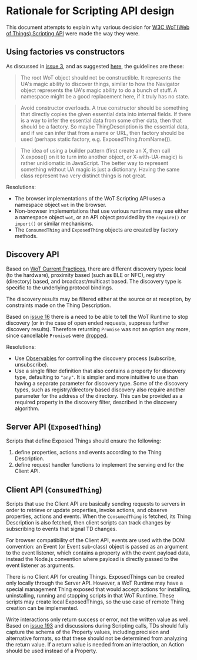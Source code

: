 # Rationale for Scripting API design

This document attempts to explain why various decision for [W3C WoT(Web of Things) Scripting API](https://w3c.github.io/wot-scripting-api/index.html) were made the way they were.

## Using factories vs constructors
As discussed in [issue 3](https://github.com/w3c/wot-scripting-api/issues/3), and as suggested [here](https://github.com/w3c/wot-scripting-api/issues/3#issuecomment-283746764), the guidelines are these:

> The root WoT object should not be constructible. It represents the UA's magic ability to discover things, similar to how the Navigator object represents the UA's magic ability to do a bunch of stuff. A namespace might be a good replacement here, if it truly has no state.

> Avoid constructor overloads. A true constructor should be something that directly copies the given essential data into internal fields. If there is a way to infer the essential data from some other data, then that should be a factory. So maybe ThingDescription is the essential data, and if we can infer that from a name or URL, then factory should be used (perhaps static factory, e.g. ExposedThing.fromName()).

> The idea of using a builder pattern (first create an X, then call X.expose() on it to turn into another object, or X-with-UA-magic) is rather unidiomatic in JavaScript. The better way to represent something without UA magic is just a dictionary. Having the same class represent two very distinct things is not great.


Resolutions:
- The browser implementations of the WoT Scripting API uses a namespace object `wot` in the browser.
- Non-browser implementations that use various runtimes may use either a namespace object `wot`, or an API object provided by the `require()` or `import()` or similar mechanisms.
- The `ConsumedThing` and `ExposedThing` objects are created by factory methods.


## Discovery API

Based on [WoT Current Practices](https://w3c.github.io/wot/current-practices/wot-practices.html#td-discovery), there are different discovery types: local (to the hardware), proximity based (such as BLE or NFC), registry (directory) based, and broadcast/multicast based. The discovery type is specific to the underlying protocol bindings.

The discovery results may be filtered either at the source or at reception, by constraints made on the Thing Description.

Based on [issue 16](https://github.com/w3c/wot-scripting-api/issues/16) there is a need to be able to tell the WoT Runtime to stop discovery (or in the case of open ended requests, suppress further discovery results). Therefore returning `Promise` was not an option any more, since cancellable `Promise`s were [dropped](https://github.com/tc39/proposal-cancelable-promises).

Resolutions:
- Use [Observables](https://github.com/tc39/proposal-observable) for controlling the discovery process (subscribe, unsubscribe).
- Use a single filter definition that also contains a property for discovery type, defaulting to `"any"`. It is simpler and more intuitive to use than having a separate parameter for discovery type. Some of the discovery types, such as registry/directory based discovery also require another parameter for the address of the directory. This can be provided as a required property in the discovery filter, described in the discovery algorithm.

## Server API (`ExposedThing`)
Scripts that define Exposed Things should ensure the following:
1. define properties, actions and events according to the Thing Description.
2. define request handler functions to implement the serving end for the Client API.

## Client API (`ConsumedThing`)
Scripts that use the Client API are basically sending requests to servers in order to retrieve or update properties, invoke actions, and observe properties, actions and events. When the `ConsumedThing` is fetched, its Thing Description is also fetched, then client scripts can track changes by subscribing to events that signal TD changes.

For browser compatibility of the Client API, events are used with the DOM convention: an Event (or Event sub-class) object is passed as an argument to the event listener, which contains a property with the event payload data, instead the Node.js convention where payload is directly passed to the event listener as arguments.

There is no Client API for creating Things. ExposedThings can be created only locally through the Server API. However, a WoT Runtime may have a special management Thing exposed that would accept actions for installing, uninstalling, running and stopping scripts in that WoT Runtime. These scripts may create local ExposedThings, so the use case of remote Thing creation can be implemented.

Write interactions only return success or error, not the written value as well.
Based on [issue 193](https://github.com/w3c/wot-scripting-api/issues/193) and discussions during Scripting calls, TDs should fully capture the schema of the Property values, including precision and alternative formats, so that these should not be determined from analyzing the return value. If a return value is needed from an interaction, an
Action should be used instead of a Property.


